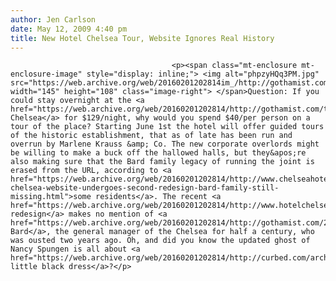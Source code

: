 ```yaml
---
author: Jen Carlson
date: May 12, 2009 4:40 pm
title: New Hotel Chelsea Tour, Website Ignores Real History
---
```


	
										<p><span class="mt-enclosure mt-enclosure-image" style="display: inline;"> <img alt="phpzyHQq3PM.jpg" src="https://web.archive.org/web/20160201202814im_/http://gothamist.com/attachments/arts_jen/phpzyHQq3PM.jpg" width="145" height="108" class="image-right"> </span>Question: If you could stay overnight at the <a href="https://web.archive.org/web/20160201202814/http://gothamist.com/tags/hotelchelsea">Hotel Chelsea</a> for $129/night, why would you spend $40/per person on a tour of the place? Starting June 1st the hotel will offer guided tours of the historic establishment, that as of late has been run and overrun by Marlene Krauss &amp; Co. The new corporate overlords might be willing to make a buck off the hallowed halls, but they&apos;re also making sure that the Bard family legacy of running the joint is erased from the URL, according to <a href="https://web.archive.org/web/20160201202814/http://www.chelseahotelblog.com/living_with_legends_the_h/2009/05/hotel-chelsea-website-undergoes-second-redesign-bard-family-still-missing.html">some residents</a>. The recent <a href="https://web.archive.org/web/20160201202814/http://www.hotelchelsea.com/">website redesign</a> makes no mention of <a href="https://web.archive.org/web/20160201202814/http://gothamist.com/2007/07/17/a_conversation.php">Stanley Bard</a>, the general manager of the Chelsea for half a century, who was ousted two years ago. Oh, and did you know the updated ghost of Nancy Spungen is all about <a href="https://web.archive.org/web/20160201202814/http://curbed.com/archives/2009/05/12/at_the_hotel_chelsea_every_website_needs_a_little_black_dress.php">the little black dress</a>?</p>					
										
									
				